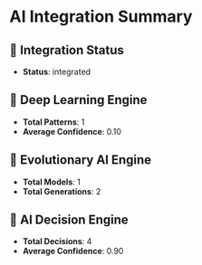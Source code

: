 
# AI Integration Summary

## 🤖 Integration Status
- **Status**: integrated

## 🧠 Deep Learning Engine
- **Total Patterns**: 1
- **Average Confidence**: 0.10

## 🧬 Evolutionary AI Engine
- **Total Models**: 1
- **Total Generations**: 2

## 🎯 AI Decision Engine
- **Total Decisions**: 4
- **Average Confidence**: 0.90
